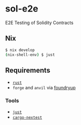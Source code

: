 # sol-e2e

E2E Testing of Solidity Contracts

## Nix

```bash
$ nix develop
(nix-shell-env) $ just
```

## Requirements

- [`rust`](https://rustup.rs)
- `forge` and `anvil` via
  [foundryup](https://book.getfoundry.sh/getting-started/installation)

### Tools

- [`just`](https://just.systems)
- [`cargo-nextest`](https://nexte.st)
